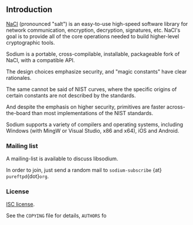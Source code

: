 ## Introduction

[NaCl](http://nacl.cr.yp.to/) (pronounced "salt") is an easy-to-use
high-speed software library for network communication, encryption,
decryption, signatures, etc. NaCl's goal is to provide all of the core operations needed to build higher-level cryptographic tools.

Sodium is a portable, cross-compilable, installable, packageable
fork of NaCl, with a compatible API.

The design choices emphasize security, and "magic
constants" have clear rationales.

The same cannot be said of NIST curves, where the specific origins of
certain constants are not described by the standards.

And despite the emphasis on higher security, primitives are faster
across-the-board than most implementations of the NIST standards.

Sodium supports a variety of compilers and operating systems, including Windows (with MingW or Visual Studio, x86 and x64), iOS and Android.

### Mailing list

A mailing-list is available to discuss libsodium.

In order to join, just send a random mail to `sodium-subscribe` {at}
`pureftpd`{dot}`org`.

### License

[ISC license](http://en.wikipedia.org/wiki/ISC_license).

See the `COPYING` file for details, `AUTHORS` fo
